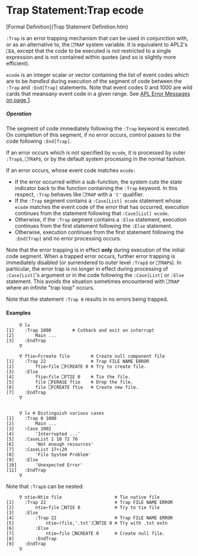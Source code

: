 




<h1 class="heading"><span class="name">Trap Statement</span><span class="command">:Trap ecode</span></h1>

[Formal Definition](Trap Statement Definition.htm)


`:Trap` is an error trapping mechanism that can be used in conjunction with, or as an alternative to, the `⎕TRAP` system variable. It is equivalent to APL2's `⎕EA`, except that the code to be executed is not restricted to a single expression and is not contained within quotes (and so is slightly more efficient).



`ecode` is an integer scalar or vector containing the list of event codes which are to be *handled* during execution of the segment of code between the `:Trap` and `:End[Trap]` statements. Note that event codes 0 and 1000 are wild cards that means*any* event code in a given range. See [APL Error Messages on page 1](../../../../../error-messages/apl-errors.md).

##### Operation


The segment of code immediately following the `:Trap` keyword is executed. On completion of this segment, if no error occurs, control passes to the code following `:End[Trap]`.


If an error occurs which is not specified by `ecode`, it is processed by outer `:Trap`s,   `⎕TRAP`s, or by the default system processing in the normal fashion.


If an error occurs, whose event code matches `ecode:`

- If the error occurred within a sub-function, the system cuts the state indicator back to the function containing the `:Trap` keyword. In this respect, `:Trap` behaves like `⎕TRAP` with a `'C'` qualifier.
- If the `:Trap` segment contains a `:Case[List] ecode` statement whose `ecode` matches the event code of the error that has occurred, execution continues from the statement following that `:Case[List] ecode`.
- Otherwise, if the `:Trap` segment contains a `:Else` statement, execution continues from the first statement following the `:Else` statement. 
- Otherwise, execution continues from the first statement following the `:End[Trap]` and no error processing occurs.

Note that the error trapping is in effect **only** during execution of the initial code segment. When a trapped error occurs, further error trapping is immediately disabled (or surrendered to outer level `:Trap`s or `⎕TRAP`s). In particular, the error trap is no longer in effect during processing of `:Case[List]`'s argument or in the code following the `:Case[List]` or `:Else` statement. This avoids the situation sometimes encountered with `⎕TRAP` where an infinite "trap loop" occurs.


Note that the statement  `:Trap ⍬` results in no errors being trapped.

#### Examples
```apl
     ∇ lx
[1]    :Trap 1000        ⍝ Cutback and exit on interrupt
[2]        Main ...
[3]    :EndTrap
     ∇

     ∇ ftie←Fcreate file        ⍝ Create null component file
[1]    :Trap 22                 ⍝ Trap FILE NAME ERROR
[2]        ftie←file ⎕FCREATE 0 ⍝ Try to create file.
[3]    :Else
[4]        ftie←file ⎕FTIE 0    ⍝ Tie the file.
[5]        file ⎕FERASE ftie    ⍝ Drop the file.
[6]        file ⎕FCREATE ftie   ⍝ Create new file.
[7]    :EndTrap
     ∇

 
     ∇ lx ⍝ Distinguish various cases
[1]    :Trap 0 1000 
[2]        Main ... 
[3]    :Case 1002 
[4]        'Interrupted ...' 
[5]    :CaseList 1 10 72 76 
[6]        'Not enough resources' 
[7]    :CaseList 17+⍳20 
[8]        'File System Problem' 
[9]    :Else 
[10]       'Unexpected Error' 
[11]   :EndTrap 
     ∇
```


Note that `:Trap`s can be nested:
```apl
     ∇ ntie←Ntie file                    ⍝ Tie native file
[1]    :Trap 22                          ⍝ Trap FILE NAME ERROR
[2]        ntie←file ⎕NTIE 0             ⍝ Try to tie file
[3]    :Else
[4]        :Trap 22                      ⍝ Trap FILE NAME ERROR
[5]            ntie←(file,'.txt')⎕NTIE 0 ⍝ Try with .txt extn
[6]        :Else
[7]            ntie←file ⎕NCREATE 0      ⍝ Create null file.
[8]        :EndTrap
[9]    :EndTrap
     ∇

```


